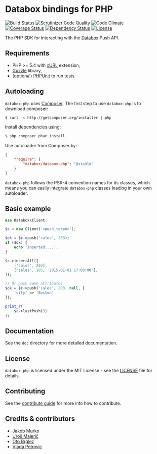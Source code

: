 # Databox bindings for PHP

[![Build Status](http://img.shields.io/travis/databox/databox-php.svg)](https://travis-ci.org/databox/databox-php)
[![Scrutinizer Code Quality](http://img.shields.io/scrutinizer/g/databox/databox-php.svg)](https://scrutinizer-ci.com/g/databox/databox-php/?branch=master)
[![Code Climate](http://img.shields.io/codeclimate/github/databox/databox-php.svg)](https://codeclimate.com/github/databox/databox-php)
[![Coverage Status](http://img.shields.io/coveralls/databox/databox-php.svg)](https://coveralls.io/github/databox/databox-php?branch=master)
[![Dependency Status](https://www.versioneye.com/user/projects/55c28ebb653762001a00289b/badge.svg?style=flat)](https://www.versioneye.com/user/projects/55c28ebb653762001a00289b)
[![License](http://img.shields.io/:license-mit-blue.svg)](http://databox.mit-license.org)


The PHP SDK for interacting with the [Databox](http://databox.com) Push API.

## Requirements

* PHP >= 5.4 with [cURL](http://php.net/manual/en/book.curl.php) extension,
* [Guzzle](https://github.com/guzzle/guzzle) library,
* (optional) [PHPUnit](https://phpunit.de/) to run tests.

## Autoloading

`databox-php` uses [Composer](http://getcomposer.org).
The first step to use `databox-php` is to download composer:

```bash
$ curl -s http://getcomposer.org/installer | php
```

Install dependencies using:
```bash
$ php composer.phar install
```

Use autoloader from Composer by:
```json
{
    "require": {
        "databox/databox-php": "@stable"
    }
}
```

`databox-php` follows the PSR-4 convention names for its classes, which means you can easily integrate `databox-php` classes loading in your own autoloader.

## Basic example

```php
use Databox\Client;

$c = new Client('<push_token>');

$ok = $c->push('sales', 203);
if ($ok) {
    echo 'Inserted,...';
}

$c->insertAll([
    ['sales', 203],
    ['sales', 103, '2015-01-01 17:00:00'],
]);

// Or push some attributes
$ok = $c->push('sales', 203, null, [
    'city' => 'Boston'
]);

print_r(
    $c->lastPush(3)
);

```

## Documentation

See the `doc` directory for more detailed documentation.

## License

`databox-php` is licensed under the MIT License - see the [LICENSE](LICENSE) file for details.

## Contributing

See the [contribute guide](CONTRIBUTING.md) for more info how to contribute.

## Credits & contributors

- [Jakob Murko](http://github.com/sraka1)
- [Uroš Majerič](http://github.com/umajeric)
- [Oto Brglez](https://github.com/otobrglez)
- [Vlada Petrovic](https://github.com/vladapetrovic)
